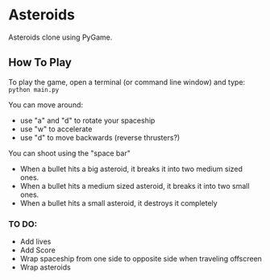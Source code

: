 # Asteroids

Asteroids clone using PyGame.

## How To Play

To play the game, open a terminal (or command line window) and type:  
` python main.py `

You can move around:  
- use "a" and "d" to rotate your spaceship
- use "w" to accelerate
- use "d" to move backwards (reverse thrusters?) 

You can shoot using the "space bar"
- When a bullet hits a big asteroid, it breaks it into two medium sized ones.  
- When a bullet hits a medium sized asteroid, it breaks it into two small ones.  
- When a bullet hits a small asteroid, it destroys it completely  

### TO DO:

- Add lives
- Add Score
- Wrap spaceship from one side to opposite side when traveling offscreen
- Wrap asteroids
